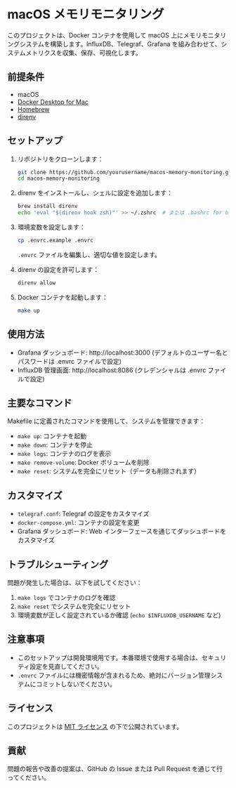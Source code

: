 # macOS メモリモニタリング

このプロジェクトは、Docker コンテナを使用して macOS 上にメモリモニタリングシステムを構築します。InfluxDB、Telegraf、Grafana を組み合わせて、システムメトリクスを収集、保存、可視化します。

## 前提条件

- macOS
- [Docker Desktop for Mac](https://www.docker.com/products/docker-desktop)
- [Homebrew](https://brew.sh/)
- [direnv](https://direnv.net/)

## セットアップ

1. リポジトリをクローンします：

   ```bash
   git clone https://github.com/yourusername/macos-memory-monitoring.git
   cd macos-memory-monitoring
   ```

2. direnv をインストールし、シェルに設定を追加します：

   ```bash
   brew install direnv
   echo 'eval "$(direnv hook zsh)"' >> ~/.zshrc  # または .bashrc for bash users
   ```

3. 環境変数を設定します：

   ```bash
   cp .envrc.example .envrc
   ```

   `.envrc` ファイルを編集し、適切な値を設定します。

4. direnv の設定を許可します：

   ```bash
   direnv allow
   ```

5. Docker コンテナを起動します：

   ```bash
   make up
   ```

## 使用方法

- Grafana ダッシュボード: http://localhost:3000 (デフォルトのユーザー名とパスワードは .envrc ファイルで設定)
- InfluxDB 管理画面: http://localhost:8086 (クレデンシャルは .envrc ファイルで設定)

## 主要なコマンド

Makefile に定義されたコマンドを使用して、システムを管理できます：

- `make up`: コンテナを起動
- `make down`: コンテナを停止
- `make logs`: コンテナのログを表示
- `make remove-volume`: Docker ボリュームを削除
- `make reset`: システムを完全にリセット（データも削除されます）

## カスタマイズ

- `telegraf.conf`: Telegraf の設定をカスタマイズ
- `docker-compose.yml`: コンテナの設定を変更
- Grafana ダッシュボード: Web インターフェースを通じてダッシュボードをカスタマイズ

## トラブルシューティング

問題が発生した場合は、以下を試してください：

1. `make logs` でコンテナのログを確認
2. `make reset` でシステムを完全にリセット
3. 環境変数が正しく設定されているか確認 (`echo $INFLUXDB_USERNAME` など)

## 注意事項

- このセットアップは開発環境用です。本番環境で使用する場合は、セキュリティ設定を見直してください。
- `.envrc` ファイルには機密情報が含まれるため、絶対にバージョン管理システムにコミットしないでください。

## ライセンス

このプロジェクトは [MIT ライセンス](LICENSE) の下で公開されています。

## 貢献

問題の報告や改善の提案は、GitHub の Issue または Pull Request を通じて行ってください。